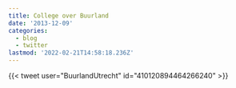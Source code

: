 ```yaml
---
title: College over Buurland
date: '2013-12-09'
categories:
  - blog
  - twitter
lastmod: '2022-02-21T14:58:18.236Z'
---
```


{{< tweet user="BuurlandUtrecht" id="410120894464266240" >}}
